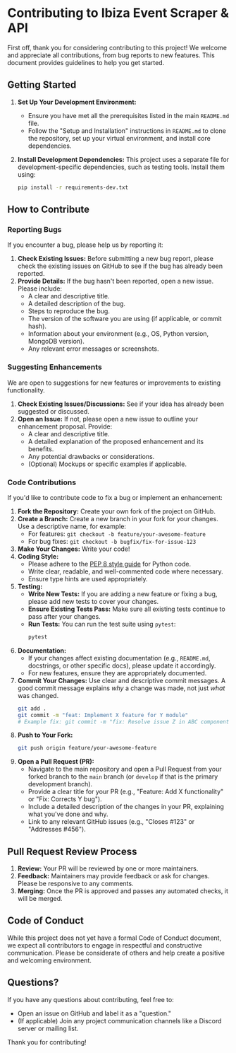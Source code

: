 # Contributing to Ibiza Event Scraper & API

First off, thank you for considering contributing to this project! We welcome and appreciate all contributions, from bug reports to new features. This document provides guidelines to help you get started.

## Getting Started

1.  **Set Up Your Development Environment:**
    *   Ensure you have met all the prerequisites listed in the main `README.md` file.
    *   Follow the "Setup and Installation" instructions in `README.md` to clone the repository, set up your virtual environment, and install core dependencies.

2.  **Install Development Dependencies:**
    This project uses a separate file for development-specific dependencies, such as testing tools. Install them using:
    ```bash
    pip install -r requirements-dev.txt
    ```

## How to Contribute

### Reporting Bugs

If you encounter a bug, please help us by reporting it:

1.  **Check Existing Issues:** Before submitting a new bug report, please check the existing issues on GitHub to see if the bug has already been reported.
2.  **Provide Details:** If the bug hasn't been reported, open a new issue. Please include:
    *   A clear and descriptive title.
    *   A detailed description of the bug.
    *   Steps to reproduce the bug.
    *   The version of the software you are using (if applicable, or commit hash).
    *   Information about your environment (e.g., OS, Python version, MongoDB version).
    *   Any relevant error messages or screenshots.

### Suggesting Enhancements

We are open to suggestions for new features or improvements to existing functionality.

1.  **Check Existing Issues/Discussions:** See if your idea has already been suggested or discussed.
2.  **Open an Issue:** If not, please open a new issue to outline your enhancement proposal. Provide:
    *   A clear and descriptive title.
    *   A detailed explanation of the proposed enhancement and its benefits.
    *   Any potential drawbacks or considerations.
    *   (Optional) Mockups or specific examples if applicable.

### Code Contributions

If you'd like to contribute code to fix a bug or implement an enhancement:

1.  **Fork the Repository:** Create your own fork of the project on GitHub.
2.  **Create a Branch:** Create a new branch in your fork for your changes. Use a descriptive name, for example:
    *   For features: `git checkout -b feature/your-awesome-feature`
    *   For bug fixes: `git checkout -b bugfix/fix-for-issue-123`
3.  **Make Your Changes:** Write your code!
4.  **Coding Style:**
    *   Please adhere to the [PEP 8 style guide](https://www.python.org/dev/peps/pep-0008/) for Python code.
    *   Write clear, readable, and well-commented code where necessary.
    *   Ensure type hints are used appropriately.
5.  **Testing:**
    *   **Write New Tests:** If you are adding a new feature or fixing a bug, please add new tests to cover your changes.
    *   **Ensure Existing Tests Pass:** Make sure all existing tests continue to pass after your changes.
    *   **Run Tests:** You can run the test suite using `pytest`:
        ```bash
        pytest
        ```
6.  **Documentation:**
    *   If your changes affect existing documentation (e.g., `README.md`, docstrings, or other specific docs), please update it accordingly.
    *   For new features, ensure they are appropriately documented.
7.  **Commit Your Changes:** Use clear and descriptive commit messages. A good commit message explains *why* a change was made, not just *what* was changed.
    ```bash
    git add .
    git commit -m "feat: Implement X feature for Y module"
    # Example fix: git commit -m "fix: Resolve issue Z in ABC component"
    ```
8.  **Push to Your Fork:**
    ```bash
    git push origin feature/your-awesome-feature
    ```
9.  **Open a Pull Request (PR):**
    *   Navigate to the main repository and open a Pull Request from your forked branch to the `main` branch (or `develop` if that is the primary development branch).
    *   Provide a clear title for your PR (e.g., "Feature: Add X functionality" or "Fix: Corrects Y bug").
    *   Include a detailed description of the changes in your PR, explaining what you've done and why.
    *   Link to any relevant GitHub issues (e.g., "Closes #123" or "Addresses #456").

## Pull Request Review Process

1.  **Review:** Your PR will be reviewed by one or more maintainers.
2.  **Feedback:** Maintainers may provide feedback or ask for changes. Please be responsive to any comments.
3.  **Merging:** Once the PR is approved and passes any automated checks, it will be merged.

## Code of Conduct

While this project does not yet have a formal Code of Conduct document, we expect all contributors to engage in respectful and constructive communication. Please be considerate of others and help create a positive and welcoming environment.

## Questions?

If you have any questions about contributing, feel free to:
*   Open an issue on GitHub and label it as a "question."
*   (If applicable) Join any project communication channels like a Discord server or mailing list.

Thank you for contributing!
